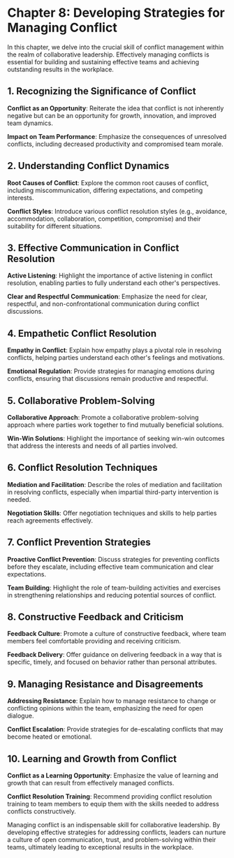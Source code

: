 Chapter 8: Developing Strategies for Managing Conflict
======================================================

In this chapter, we delve into the crucial skill of conflict management within the realm of collaborative leadership. Effectively managing conflicts is essential for building and sustaining effective teams and achieving outstanding results in the workplace.

**1. Recognizing the Significance of Conflict**
-----------------------------------------------

**Conflict as an Opportunity**: Reiterate the idea that conflict is not inherently negative but can be an opportunity for growth, innovation, and improved team dynamics.

**Impact on Team Performance**: Emphasize the consequences of unresolved conflicts, including decreased productivity and compromised team morale.

**2. Understanding Conflict Dynamics**
--------------------------------------

**Root Causes of Conflict**: Explore the common root causes of conflict, including miscommunication, differing expectations, and competing interests.

**Conflict Styles**: Introduce various conflict resolution styles (e.g., avoidance, accommodation, collaboration, competition, compromise) and their suitability for different situations.

**3. Effective Communication in Conflict Resolution**
-----------------------------------------------------

**Active Listening**: Highlight the importance of active listening in conflict resolution, enabling parties to fully understand each other's perspectives.

**Clear and Respectful Communication**: Emphasize the need for clear, respectful, and non-confrontational communication during conflict discussions.

**4. Empathetic Conflict Resolution**
-------------------------------------

**Empathy in Conflict**: Explain how empathy plays a pivotal role in resolving conflicts, helping parties understand each other's feelings and motivations.

**Emotional Regulation**: Provide strategies for managing emotions during conflicts, ensuring that discussions remain productive and respectful.

**5. Collaborative Problem-Solving**
------------------------------------

**Collaborative Approach**: Promote a collaborative problem-solving approach where parties work together to find mutually beneficial solutions.

**Win-Win Solutions**: Highlight the importance of seeking win-win outcomes that address the interests and needs of all parties involved.

**6. Conflict Resolution Techniques**
-------------------------------------

**Mediation and Facilitation**: Describe the roles of mediation and facilitation in resolving conflicts, especially when impartial third-party intervention is needed.

**Negotiation Skills**: Offer negotiation techniques and skills to help parties reach agreements effectively.

**7. Conflict Prevention Strategies**
-------------------------------------

**Proactive Conflict Prevention**: Discuss strategies for preventing conflicts before they escalate, including effective team communication and clear expectations.

**Team Building**: Highlight the role of team-building activities and exercises in strengthening relationships and reducing potential sources of conflict.

**8. Constructive Feedback and Criticism**
------------------------------------------

**Feedback Culture**: Promote a culture of constructive feedback, where team members feel comfortable providing and receiving criticism.

**Feedback Delivery**: Offer guidance on delivering feedback in a way that is specific, timely, and focused on behavior rather than personal attributes.

**9. Managing Resistance and Disagreements**
--------------------------------------------

**Addressing Resistance**: Explain how to manage resistance to change or conflicting opinions within the team, emphasizing the need for open dialogue.

**Conflict Escalation**: Provide strategies for de-escalating conflicts that may become heated or emotional.

**10. Learning and Growth from Conflict**
-----------------------------------------

**Conflict as a Learning Opportunity**: Emphasize the value of learning and growth that can result from effectively managed conflicts.

**Conflict Resolution Training**: Recommend providing conflict resolution training to team members to equip them with the skills needed to address conflicts constructively.

Managing conflict is an indispensable skill for collaborative leadership. By developing effective strategies for addressing conflicts, leaders can nurture a culture of open communication, trust, and problem-solving within their teams, ultimately leading to exceptional results in the workplace.

